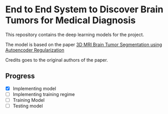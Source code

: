 # End to End System to Discover Brain Tumors for Medical Diagnosis
This repository contains the deep learning models for the project. 

The model is based on the paper [3D MRI Brain Tumor Segmentation using Autoencoder Regularization](https://arxiv.org/abs/1810.11654)

Credits goes to the original authors of the paper.

## Progress
- [x] Implementing model
- [ ] Implementing training regime
- [ ] Training Model
- [ ] Testing model